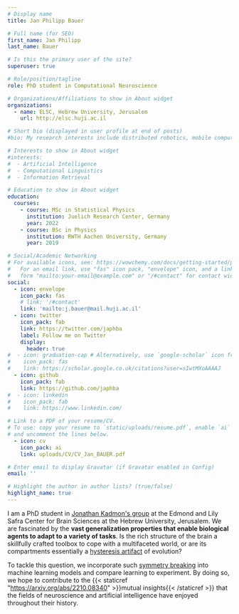 ```yaml
---
# Display name
title: Jan Philipp Bauer

# Full name (for SEO)
first_name: Jan Philipp
last_name: Bauer

# Is this the primary user of the site?
superuser: true

# Role/position/tagline
role: PhD student in Computational Neuroscience

# Organizations/Affiliations to show in About widget
organizations:
  - name: ELSC, Hebrew University, Jerusalem
    url: http://elsc.huji.ac.il

# Short bio (displayed in user profile at end of posts)
#bio: My research interests include distributed robotics, mobile computing and programmable matter.

# Interests to show in About widget
#interests:
#  - Artificial Intelligence
#  - Computational Linguistics
#  - Information Retrieval

# Education to show in About widget
education:
  courses:
    - course: MSc in Statistical Physics
      institution: Juelich Research Center, Germany
      year: 2022
    - course: BSc in Physics
      institution: RWTH Aachen University, Germany
      year: 2019

# Social/Academic Networking
# For available icons, see: https://wowchemy.com/docs/getting-started/page-builder/#icons
#   For an email link, use "fas" icon pack, "envelope" icon, and a link in the
#   form "mailto:your-email@example.com" or "/#contact" for contact widget.
social:
  - icon: envelope
    icon_pack: fas
    # link: '/#contact'
    link: 'mailto:j.bauer@mail.huji.ac.il'
  - icon: twitter
    icon_pack: fab
    link: https://twitter.com/japhba
    label: Follow me on Twitter
    display:
      header: true
#  - icon: graduation-cap # Alternatively, use `google-scholar` icon from `ai` icon pack
#    icon_pack: fas
#    link: https://scholar.google.co.uk/citations?user=sIwtMXoAAAAJ
  - icon: github
    icon_pack: fab
    link: https://github.com/japhba
#  - icon: linkedin
#    icon_pack: fab
#    link: https://www.linkedin.com/

# Link to a PDF of your resume/CV.
# To use: copy your resume to `static/uploads/resume.pdf`, enable `ai` icons in `params.yaml`,
# and uncomment the lines below.
  - icon: cv
    icon_pack: ai
    link: uploads/CV/CV_Jan_BAUER.pdf

# Enter email to display Gravatar (if Gravatar enabled in Config)
email: ''

# Highlight the author in author lists? (true/false)
highlight_name: true
---
```


I am a PhD student in [Jonathan Kadmon's group](https://neuro-theory.org/research) at the Edmond and Lily Safra Center for Brain Sciences at the Hebrew University, Jerusalem. We are fascinated by the **vast generalization properties that enable biological agents to adapt to a variety of tasks**. Is the rich structure of the brain a skillfully crafted toolbox to cope with a multifaceted world, or are its compartments essentially a [hysteresis artifact]() of evolution? 

To tackle this question, we incorporate such [symmetry breaking]() into machine learning models and compare learning to experiment. By doing so, we hope to contribute to the {{< staticref "https://arxiv.org/abs/2210.08340" >}}mutual insights{{< /staticref >}} that the fields of neuroscience and artificial intelligence have enjoyed throughout their history. 


